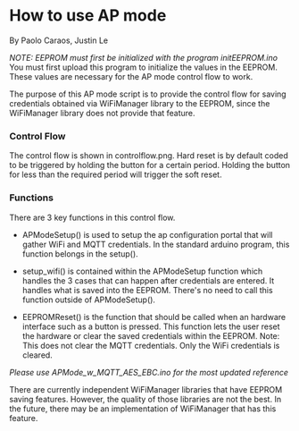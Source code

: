 How to use AP mode
=====

By Paolo Caraos, Justin Le

*NOTE: EEPROM must first be initialized with the program initEEPROM.ino* You must 
first upload this program to initialize the values in the EEPROM. These values are
necessary for the AP mode control flow to work.

The purpose of this AP mode script is to provide the control flow for saving
credentials obtained via WiFiManager library to the EEPROM, since the WiFiManager
library does not provide that feature.

### Control Flow
The control flow is shown in controlflow.png. Hard reset is by default coded to
be triggered by holding the button for a certain period. Holding the button for
less than the required period will trigger the soft reset.

### Functions
There are 3 key functions in this control flow.

* APModeSetup() is used to setup the ap configuration portal that will
gather WiFi and MQTT credentials. In the standard arduino program, this 
function belongs in the setup().

* setup_wifi() is contained within the APModeSetup function which handles
the 3 cases that can happen after credentials are entered. It handles
what is saved into the EEPROM. There's no need to call this function outside
of APModeSetup().

* EEPROMReset() is the function that should be called when an hardware interface
such as a button is pressed. This function lets the user reset the hardware
or clear the saved credentials within the EEPROM. Note: This does not clear
the MQTT credentials. Only the WiFi credentials is cleared.

*Please use APMode_w_MQTT_AES_EBC.ino for the most updated reference*

There are currently independent WiFiManager libraries that have EEPROM
saving features. However, the quality of those libraries are not the best.
In the future, there may be an implementation of WiFiManager that has this feature.
